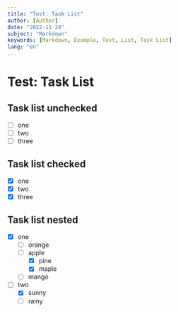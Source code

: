 ```yaml
---
title: "Test: Task List"
author: [Author]
date: "2022-11-24"
subject: "Markdown"
keywords: [Markdown, Example, Text, List, Task List]
lang: "en"
...
```


# Test: Task List

## Task list unchecked

- [ ] one
- [ ] two
- [ ] three

## Task list checked

- [x] one
- [x] two
- [x] three

## Task list nested

- [x] one
  - [ ] orange
  - [ ] apple
    - [x] pine
    - [x] maple
  - [ ] mango
- [ ] two
   - [x] sunny
   - [ ] rainy
